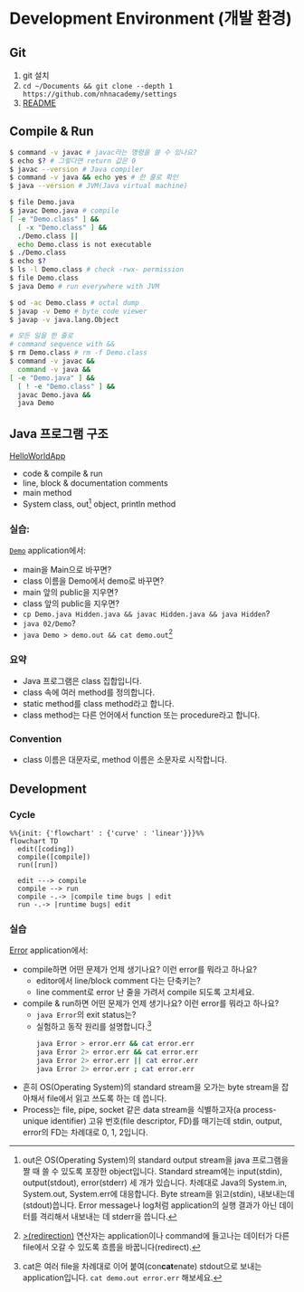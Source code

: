 # Development Environment (개발 환경)

## Git

1. git 설치
1. `cd ~/Documents &&
    git clone --depth 1 https://github.com/nhnacademy/settings`
1. [README](https://github.com/nhnacademy/settings/blob/main/README.md)

## Compile & Run

```sh
$ command -v javac # javac라는 명령을 쓸 수 있나요?
$ echo $? # 그렇다면 return 값은 0
$ javac --version # Java compiler
$ command -v java && echo yes # 한 줄로 확인
$ java --version # JVM(Java virtual machine)
```

```sh
$ file Demo.java
$ javac Demo.java # compile
[ -e "Demo.class" ] &&
  [ -x "Demo.class" ] &&
  ./Demo.class ||
  echo Demo.class is not executable
$ ./Demo.class
$ echo $?
$ ls -l Demo.class # check -rwx- permission
$ file Demo.class
$ java Demo # run everywhere with JVM
```

```sh
$ od -ac Demo.class # octal dump
$ javap -v Demo # byte code viewer
$ javap -v java.lang.Object
```

```sh
# 모든 일을 한 줄로
# command sequence with &&
$ rm Demo.class # rm -f Demo.class
$ command -v javac &&
  command -v java &&
[ -e "Demo.java" ] &&
  [ ! -e "Demo.class" ] &&
  javac Demo.java &&
  java Demo
```

## Java 프로그램 구조

[HelloWorldApp](https://docs.oracle.com/javase/tutorial/getStarted/application/index.html)
  - code & compile & run
  - line, block & documentation comments
  - main method
  - System class, out[^stdout] object, println method

### 실습:

[`Demo`](Demo.java) application에서:

- main을 Main으로 바꾸면?
- class 이름을 Demo에서 demo로 바꾸면?
- main 앞의 public을 지우면?
- class 앞의 public을 지우면?
- `cp Demo.java Hidden.java && javac Hidden.java && java Hidden`?
- `java 02/Demo`?
- `java Demo > demo.out && cat demo.out`[^redirection]

### 요약

* Java 프로그램은 class 집합입니다.
* class 속에 여러 method를 정의합니다.
* static method를 class method라고 합니다.
* class method는 다른 언어에서 function 또는 procedure라고 합니다.


### Convention

- class 이름은 대문자로, method 이름은 소문자로 시작합니다.


## Development

### Cycle

```mermaid
%%{init: {'flowchart' : {'curve' : 'linear'}}}%%
flowchart TD
  edit([coding])
  compile([compile])
  run([run])

  edit ---> compile
  compile --> run
  compile -.-> |compile time bugs | edit
  run -.-> |runtime bugs| edit
```

### 실습

[Error](Error.java) application에서:

- compile하면 어떤 문제가 언제 생기나요? 이런 error를 뭐라고 하나요?
  - editor에서 line/block comment 다는 단축키는?
  - line comment로 error 난 줄을 가려서 compile 되도록 고치세요.
- compile & run하면 어떤 문제가 언제 생기나요? 이런 error를 뭐라고 하나요?
  - `java Error`의 exit status는?
  - 실험하고 동작 원리를 설명합니다.[^cat]
    ```sh
    java Error > error.err && cat error.err
    java Error 2> error.err && cat error.err
    java Error 2> error.err || cat error.err
    java Error 2> error.err ; cat error.err
    ```


<!-- 각주 -->
[^stdout]: out은 OS(Operating System)의 standard output stream을 java 프로그램을 짤 때 쓸 수 있도록 포장한 object입니다.
  Standard stream에는 input(stdin), output(stdout), error(stderr) 세 개가 있습니다.
  차례대로 Java의 System.in, System.out, System.err에 대응합니다.
  Byte stream을 읽고(stdin), 내보내는데(stdout)씁니다.
  Error message나 log처럼 application의 실행 결과가 아닌 데이터를 격리해서 내보내는 데 stderr을 씁니다.
[^redirection]: [ >(redirection)](https://www.redhat.com/sysadmin/linux-shell-redirection-pipelining)
연산자는 application이나 command에 들고나는 데이터가 다른 file에서 오갈 수 있도록 흐름을 바꿉니다(redirect).
  - 흔히 OS(Operating System)의 standard stream을 오가는 byte stream을 잡아채서 file에서 읽고 쓰도록 하는 데 씁니다.
  - Process는 file, pipe, socket 같은 data stream을 식별하고자(a process-unique identifier) 고유 번호(file descriptor, FD)를 매기는데 stdin, output, error의 FD는 차례대로 0, 1, 2입니다.
[^cat]: cat은 여러 file을 차례대로 이어 붙여(con**cat**enate) stdout으로 보내는 application입니다. `cat demo.out error.err` 해보세요.
